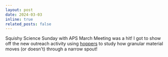 ```yaml
---
layout: post
date: 2024-03-03
inline: true
related_posts: false
---
```


Squishy Science Sunday with APS March Meeting was a hit! I got to show off the new outreach activity using [hoppers](https://github.com/carmlingling/OutreachHopper) to study how granular material moves (or doesn't) through a narrow spout!